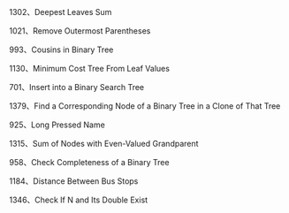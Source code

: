 1302、Deepest Leaves Sum

1021、Remove Outermost Parentheses

993、Cousins in Binary Tree

1130、Minimum Cost Tree From Leaf Values

701、Insert into a Binary Search Tree

1379、Find a Corresponding Node of a Binary Tree in a Clone of That Tree

925、Long Pressed Name

1315、Sum of Nodes with Even-Valued Grandparent

958、Check Completeness of a Binary Tree

1184、Distance Between Bus Stops

1346、Check If N and Its Double Exist
